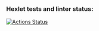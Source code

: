 ### Hexlet tests and linter status:
[![Actions Status](https://github.com/andrey6053/frontend-project-12/workflows/hexlet-check/badge.svg)](https://github.com/andrey6053/frontend-project-12/actions)